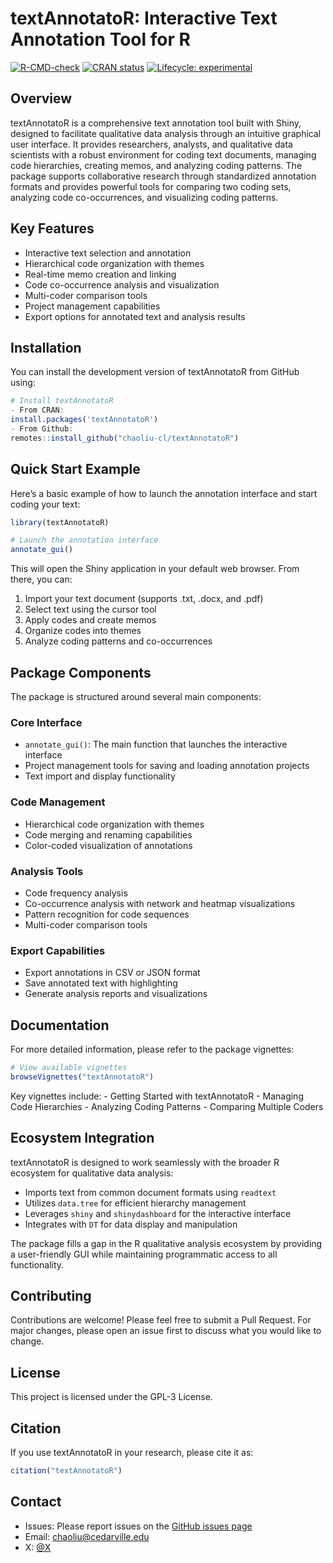
# textAnnotatoR: Interactive Text Annotation Tool for R

[![R-CMD-check](https://github.com/chaoliu-cl/textAnnotatoR/actions/workflows/R-CMD-check.yaml/badge.svg)](https://github.com/chaoliu-cl/textAnnotatoR/actions/workflows/R-CMD-check.yaml)
[![CRAN
status](https://www.r-pkg.org/badges/version/textAnnotatoR)](https://CRAN.R-project.org/package=textAnnotatoR)
[![Lifecycle:
experimental](https://img.shields.io/badge/lifecycle-experimental-orange.svg)](https://lifecycle.r-lib.org/articles/stages.html#experimental)

## Overview

textAnnotatoR is a comprehensive text annotation tool built with Shiny,
designed to facilitate qualitative data analysis through an intuitive
graphical user interface. It provides researchers, analysts, and
qualitative data scientists with a robust environment for coding text
documents, managing code hierarchies, creating memos, and analyzing
coding patterns. The package supports collaborative research through
standardized annotation formats and provides powerful tools for
comparing two coding sets, analyzing code co-occurrences, and
visualizing coding patterns.

## Key Features

- Interactive text selection and annotation
- Hierarchical code organization with themes
- Real-time memo creation and linking
- Code co-occurrence analysis and visualization
- Multi-coder comparison tools
- Project management capabilities
- Export options for annotated text and analysis results

## Installation

You can install the development version of textAnnotatoR from GitHub
using:

``` r
# Install textAnnotatoR
- From CRAN: 
install.packages('textAnnotatoR')
- From Github:
remotes::install_github("chaoliu-cl/textAnnotatoR")
```

## Quick Start Example

Here’s a basic example of how to launch the annotation interface and
start coding your text:

``` r
library(textAnnotatoR)

# Launch the annotation interface
annotate_gui()
```

This will open the Shiny application in your default web browser. From
there, you can:

1.  Import your text document (supports .txt, .docx, and .pdf)
2.  Select text using the cursor tool
3.  Apply codes and create memos
4.  Organize codes into themes
5.  Analyze coding patterns and co-occurrences

## Package Components

The package is structured around several main components:

### Core Interface

- `annotate_gui()`: The main function that launches the interactive
  interface
- Project management tools for saving and loading annotation projects
- Text import and display functionality

### Code Management

- Hierarchical code organization with themes
- Code merging and renaming capabilities
- Color-coded visualization of annotations

### Analysis Tools

- Code frequency analysis
- Co-occurrence analysis with network and heatmap visualizations
- Pattern recognition for code sequences
- Multi-coder comparison tools

### Export Capabilities

- Export annotations in CSV or JSON format
- Save annotated text with highlighting
- Generate analysis reports and visualizations

## Documentation

For more detailed information, please refer to the package vignettes:

``` r
# View available vignettes
browseVignettes("textAnnotatoR")
```

Key vignettes include: - Getting Started with textAnnotatoR - Managing
Code Hierarchies - Analyzing Coding Patterns - Comparing Multiple Coders

## Ecosystem Integration

textAnnotatoR is designed to work seamlessly with the broader R
ecosystem for qualitative data analysis:

- Imports text from common document formats using `readtext`
- Utilizes `data.tree` for efficient hierarchy management
- Leverages `shiny` and `shinydashboard` for the interactive interface
- Integrates with `DT` for data display and manipulation

The package fills a gap in the R qualitative analysis ecosystem by
providing a user-friendly GUI while maintaining programmatic access to
all functionality.

## Contributing

Contributions are welcome! Please feel free to submit a Pull Request.
For major changes, please open an issue first to discuss what you would
like to change.

## License

This project is licensed under the GPL-3 License.

## Citation

If you use textAnnotatoR in your research, please cite it as:

``` r
citation("textAnnotatoR")
```

## Contact

- Issues: Please report issues on the [GitHub issues
  page](https://github.com/chaoliu-cl/textAnnotatoR/issues)
- Email: <chaoliu@cedarville.edu>
- X: [@X](https://x.com/ChaoLiu77600168)
